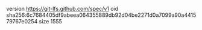 version https://git-lfs.github.com/spec/v1
oid sha256:6c7684405df9abeea064355889db92d04be2271d0a7099a90a441579767e0254
size 1555
